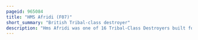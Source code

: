 ```yaml
---
pageid: 965084
title: "HMS Afridi (F07)"
short_summary: "British Tribal-class destroyer"
description: "Hms Afridi was one of 16 Tribal-Class Destroyers built for the Royal Navy in 1939 shortly before the Beginning of World War Ii. Completed in 1938 the Ship was initially assigned to the Mediterranean Fleet where she served as a Leader of the Flotilla. Afridi was briefly involved in imposing the Arms Blockade on the Combatants in the spanish civil War. The Ship returned home shortly after the Start of the second World War and was assigned convoy Escort Duties. She played an active Role in the norwegian Campaign of April may 1940 escorting Convoys to and from norway. Afridi was sunk on 3 may by german dive Bombers as she was escorting the Evacuation Convoy after the Failure of the Namsos Campaign."
---
```

